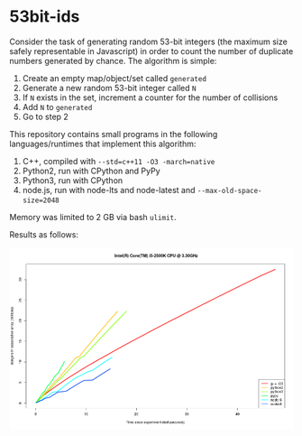 # 53bit-ids

Consider the task of generating random 53-bit integers (the maximum size safely representable in Javascript) in order to count the number of duplicate numbers generated by chance. The algorithm is simple:

  1. Create an empty map/object/set called `generated`
  2. Generate a new random 53-bit integer called `N`
  3. If `N` exists in the set, increment a counter for the number of collisions
  4. Add `N` to `generated`
  5. Go to step 2

This repository contains small programs in the following languages/runtimes that implement this algorithm:

  1. C++, compiled with `--std=c++11 -O3 -march=native`
  2. Python2, run with CPython and PyPy
  3. Python3, run with CPython
  4. node.js, run with node-lts and node-latest and `--max-old-space-size=2048`

Memory was limited to 2 GB via bash `ulimit`.

Results as follows:

![Results](https://raw.githubusercontent.com/mayanklahiri/53bit-ids/master/53bit-ids.png)
